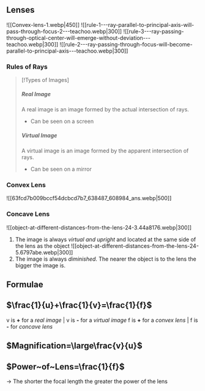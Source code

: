 ## Lenses
![[Convex-lens-1.webp|450]]
![[rule-1---ray-parallel-to-principal-axis-will-pass-through-focus-2---teachoo.webp|300]]
![[rule-3---ray-passing-through-optical-center-will-emerge-without-deviation---teachoo.webp|300]]
![[rule-2---ray-passing-through-focus-will-become-parallel-to-principal-axis---teachoo.webp|300]]
### Rules of Rays

> [!Types of Images]
> ##### Real Image
>A real image is an image formed by the actual intersection of rays.
>- Can be seen on a screen
>##### Virtual Image
>A virtual image is an image formed by the apparent intersection of rays.
>- Can be seen on a mirror
>
### Convex Lens 

![[63fcd7b009bccf54dcbcd7b7_638487_608984_ans.webp|500]]

### Concave Lens
![[object-at-different-distances-from-the-lens-24-3.44a8176.webp|300]]
1. The image is always *virtual and upright* and located at the same side of the lens as the object
![[object-at-different-distances-from-the-lens-24-5.6797abe.webp|300]]
2. The image is always *diminished*. The nearer the object is to the lens the bigger the image is.
## Formulae
## $\frac{1}{u}+\frac{1}{v}=\frac{1}{f}$

v is **+** for a *real image*  | v is **-** for a *virtual image*
f is **+** for a *convex lens* | f is **-** for *concave lens*

## $Magnification=\large\frac{v}{u}$

## $Power~of~Lens=\frac{1}{f}$
-> The shorter the focal length the greater the power of the lens
